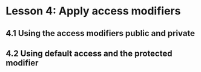 # Lesson 4: Apply access modifiers


## 4.1 Using the access modifiers public and private


##  4.2 Using default access and the protected modifier


